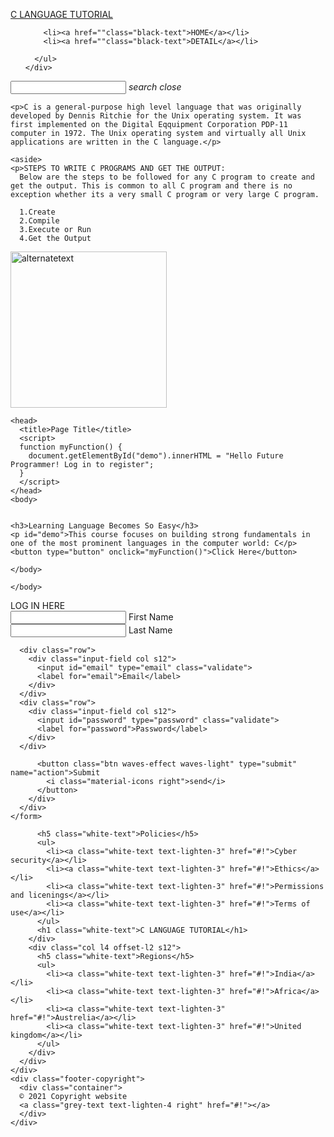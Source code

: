 <!DOCTYPE html>
<html>

<head>
  
  <!--Import Google Icon Font-->
  <link href="https://fonts.googleapis.com/icon?family=Material+Icons" rel="stylesheet">

  <!-- Compiled and minified CSS -->
  <link rel="stylesheet" href="https://cdnjs.cloudflare.com/ajax/libs/materialize/1.0.0/css/materialize.min.css">

  <!-- Compiled and minified JavaScript -->
  <script src="https://cdnjs.cloudflare.com/ajax/libs/materialize/1.0.0/js/materialize.min.js"></script>

  <!--Let browser know website is optimized for mobile-->
  <meta name="viewport" content="width=device-width, initial-scale=1.0" />
  <!-- Global site tag (gtag.js) - Google Analytics -->
<script async src="https://www.googletagmanager.com/gtag/js?id=G-XSYQC9TNBT"></script>
<script>
  window.dataLayer = window.dataLayer || [];
  function gtag(){dataLayer.push(arguments);}
  gtag('js', new Date());

  gtag('config', 'G-XSYQC9TNBT');
</script>
</head>

<body>
  <!-- Google Tag Manager (noscript) -->
<noscript><iframe src="https://www.googletagmanager.com/ns.html?id=GTM-MKXRDLZ"
height="0" width="0" style="display:none;visibility:hidden"></iframe></noscript>
<!-- End Google Tag Manager (noscript) -->
  <nav>
    <div class="nav-wrapper blue-grey lighten-5">
      <a href="" class="brand-logo black-text">C LANGUAGE TUTORIAL</a>
      <ul id="nav-mobile" class="right hide-on-med-and-down">
        
        <li><a href=""class="black-text">HOME</a></li>
        <li><a href=""class="black-text">DETAIL</a></li>
        
      </ul>
    </div>
  </nav>
  
  <nav>
    <div class="nav-wrapper">
      <form>
        <div class="input-field white">
          <input id="search" type="search" required>
          <label class="label-icon" for="search"><i class="material-icons">search</i></label>
          <i class="material-icons">close</i>
        </div>
      </form>
    </div>
  </nav>
  <style>
    aside {
      width: 40%;
      padding-left: 15px;
      margin-left: 15px;
      float: right;
      font-style: italic;
      background-color: lightgray;
    }
    </style>
    </head>
    <body>
    
    <p>C is a general-purpose high level language that was originally developed by Dennis Ritchie for the Unix operating system. It was first implemented on the Digital Eqquipment Corporation PDP-11 computer in 1972. The Unix operating system and virtually all Unix applications are written in the C language.</p>
    
    <aside>
    <p>STEPS TO WRITE C PROGRAMS AND GET THE OUTPUT:
      Below are the steps to be followed for any C program to create and get the output. This is common to all C program and there is no exception whether its a very small C program or very large C program.
      
      1.Create
      2.Compile
      3.Execute or Run
      4.Get the Output
 <img src="https://www.salesforce.com/content/dam/blogs/ca/Blog%20Posts/How%20a%20Simple%20Change%20in%20Sales%20Language%20Affects%20Your%20Bottom%20Line%20open%20graph.jpg" alt="alternatetext" width="250" height="250">
    </p>
    </aside>
    
    <head>
      <title>Page Title</title>
      <script>
      function myFunction() {
        document.getElementById("demo").innerHTML = "Hello Future Programmer! Log in to register";
      }
      </script>
    </head>
    <body>
     
    
    <h3>Learning Language Becomes So Easy</h3>
    <p id="demo">This course focuses on building strong fundamentals in one of the most prominent languages in the computer world: C</p>
    <button type="button" onclick="myFunction()">Click Here</button>
    
    </body>
    
    </body>
        
 
  
  <div class="row">
    <form class="col s6">
      <a class="waves-effect waves-light btn">LOG IN HERE</a>
      <div class="row">
        <div class="input-field col s6">
          <input id="First_name" type="text" class="validate">
          <label for="First_name">First Name</label>
        </div>
        <div class="input-field col s6">
          <input id="last_name" type="text" class="validate">
          <label for="last_name">Last Name</label>
        </div>
      </div>
     
      <div class="row">
        <div class="input-field col s12">
          <input id="email" type="email" class="validate">
          <label for="email">Email</label>
        </div>
      </div>
      <div class="row">
        <div class="input-field col s12">
          <input id="password" type="password" class="validate">
          <label for="password">Password</label>
        </div>
      </div>
      
          <button class="btn waves-effect waves-light" type="submit" name="action">Submit
            <i class="material-icons right">send</i>
          </button>
        </div>
      </div>
    </form>
  </div>
  
        

  <footer class="page-footer blue-grey darken-1">
    <div class="container">
      <div class="row">
        <div class="col l6 s12">
         
          <h5 class="white-text">Policies</h5>
          <ul>
            <li><a class="white-text text-lighten-3" href="#!">Cyber security</a></li>
            <li><a class="white-text text-lighten-3" href="#!">Ethics</a></li>
            <li><a class="white-text text-lighten-3" href="#!">Permissions and licenings</a></li>
            <li><a class="white-text text-lighten-3" href="#!">Terms of use</a></li>
          </ul>
          <h1 class="white-text">C LANGUAGE TUTORIAL</h1>
        </div>
        <div class="col l4 offset-l2 s12">
          <h5 class="white-text">Regions</h5>
          <ul>
            <li><a class="white-text text-lighten-3" href="#!">India</a></li>
            <li><a class="white-text text-lighten-3" href="#!">Africa</a></li>
            <li><a class="white-text text-lighten-3" href="#!">Austrelia</a></li>
            <li><a class="white-text text-lighten-3" href="#!">United kingdom</a></li>
          </ul>
        </div>
      </div>
    </div>
    <div class="footer-copyright">
      <div class="container">
      © 2021 Copyright website
      <a class="grey-text text-lighten-4 right" href="#!"></a>
      </div>
    </div>
  </footer>
      
  <!--JavaScript at end of body for optimized loading-->
  <script type="text/javascript" src="js/materialize.min.js"></script>
 
</body>

</html>
